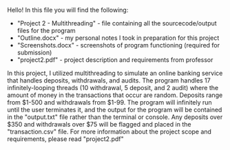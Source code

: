 Hello! In this file you will find the following:
- "Project 2 - Multithreading" - file containing all the sourcecode/output files for the program
- "Outline.docx" - my personal notes I took in preparation for this project
- "Screenshots.docx" - screenshots of program functioning (required for submission)
- "project2.pdf" - project description and requirements from professor

In this project, I utilized multithreading to simulate an online banking service that handles deposits, withdrawals, and audits. The program handles 17 infinitely-looping threads (10 withdrawal, 5 deposit, and 2 audit) where the amount of money in the transactions that occur are random. Deposits range from $1-500 and withdrawals from $1-99. The program will infinitely run until the user terminates it, and the output for the program will be contained in the "output.txt" file rather than the terminal or console. Any deposits over $350 and withdrawals over $75 will be flagged and placed in the "transaction.csv" file. For more information about the project scope and requirements, please read "project2.pdf"
